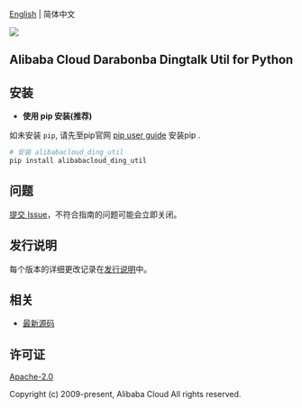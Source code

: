 [English](README.md) | 简体中文

![](https://aliyunsdk-pages.alicdn.com/icons/AlibabaCloud.svg)

## Alibaba Cloud Darabonba Dingtalk Util for Python


## 安装

- **使用 pip 安装(推荐)**

如未安装 `pip`, 请先至pip官网 [pip user guide](https://pip.pypa.io/en/stable/installing/ "pip User Guide") 安装pip .

```bash
# 安装 alibabacloud_ding_util
pip install alibabacloud_ding_util
```

## 问题
[提交 Issue](https://github.com/aliyun/darabonba-dingtalk-util/issues/new)，不符合指南的问题可能会立即关闭。

## 发行说明
每个版本的详细更改记录在[发行说明](./ChangeLog.md)中。

## 相关
* [最新源码](https://github.com/aliyun/darabonba-dingtalk-util)

## 许可证
[Apache-2.0](http://www.apache.org/licenses/LICENSE-2.0)

Copyright (c) 2009-present, Alibaba Cloud All rights reserved.

